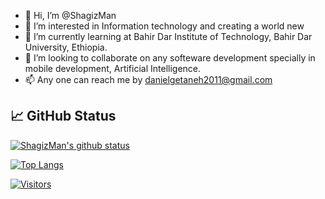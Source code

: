 - 👋 Hi, I’m @ShagizMan
- 👀 I’m interested in Information technology and creating a world new
- 🌱 I’m currently learning at Bahir Dar Institute of Technology, Bahir Dar University, Ethiopia.
- 💞️ I’m looking to collaborate on any softeware development specially in mobile development, Artificial Intelligence.
- 📫 Any one can reach me by danielgetaneh2011@gmail.com

## 📈 GitHub Status 

[![ShagizMan's github status](https://github-readme-status.vercel.app/api?username=ShagizMan)](https://github.com/ShagizMan)

[![Top Langs](https://github-readme-status.vercel.app/api/top-langs/?username=ShagizMan&layout=compact)](https://github.com/ShagizMan)

[![Visitors](https://visitor-badge.glitch.me/badge?page_id=ShagizMan.ShagizMan)](https://www.yushi.dev/)

<!---
ShagizMan/ShagizMan is a ✨ special ✨ repository because its `README.md` (this file) appears on your GitHub profile.
You can click the Preview link to take a look at your changes.
--->
